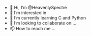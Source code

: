 - 👋 Hi, I’m @HeavenlySpectre
- 👀 I’m interested in 
- 🌱 I’m currently learning C and Python
- 💞️ I’m looking to collaborate on ...
- 📫 How to reach me ...

<!---
HeavenlySpectre/HeavenlySpectre is a ✨ special ✨ repository because its `README.md` (this file) appears on your GitHub profile.
You can click the Preview link to take a look at your changes.
--->
